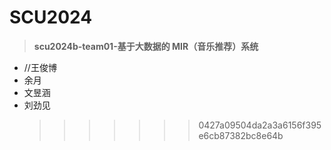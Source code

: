 # SCU2024

> **scu2024b-team01-基于大数据的 MIR（音乐推荐）系统**

-   //王俊博
-   余月
-   文昱涵
-   刘劲见
    > > > > > > > 0427a09504da2a3a6156f395e6cb87382bc8e64b
